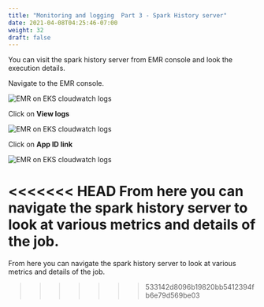 ```yaml
---
title: "Monitoring and logging  Part 3 - Spark History server"
date: 2021-04-08T04:25:46-07:00
weight: 32
draft: false
---
```


You can visit the spark history server from EMR console and look the execution details. 

Navigate to the EMR console.

![EMR on EKS cloudwatch logs](/images/emr-on-eks/spark_history_1.png)

Click on **View logs**

![EMR on EKS cloudwatch logs](/images/emr-on-eks/spark_history_2.png)

Click on **App ID link**

![EMR on EKS cloudwatch logs](/images/emr-on-eks/spark_history_3.png)

<<<<<<< HEAD
From here you can navigate the spark history server to look at various metrics and details of the job.
=======
From here you can navigate the spark history server to look at various metrics and details of the job.
>>>>>>> 533142d8096b19820bb5412394fb6e79d569be03

